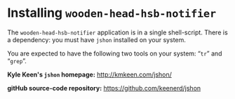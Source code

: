 Installing `wooden-head-hsb-notifier`
=====================================

The `wooden-head-hsb-notifier` application is in a single shell-script. There is a dependency: you must have `jshon` installed on your system.

You are expected to have the following two tools on your system: “`tr`” and “`grep`”.

__Kyle Keen's `jshon` homepage:__ http://kmkeen.com/jshon/

__gitHub source-code repository:__ https://github.com/keenerd/jshon

<!-- Local Variables: -->
<!-- mode: markdown -->
<!-- tab-width: 4 -->
<!-- End: -->

<!-- EOF -->
